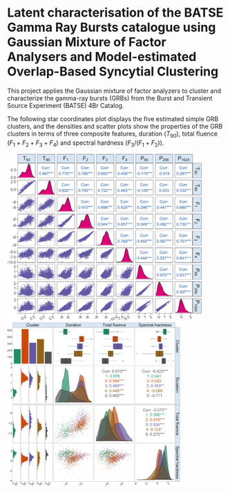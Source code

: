 Latent characterisation of the BATSE Gamma Ray Bursts catalogue using
Gaussian Mixture of Factor Analysers and Model-estimated Overlap-Based
Syncytial Clustering
================

This project applies the Gaussian mixture of factor analyzers to cluster
and characterize the gamma-ray bursts (GRBs) from the Burst and
Transient Source Experiment (BATSE) 4Br Catalog.

The following star coordinates plot displays the five estimated simple
GRB clusters, and the densities and scatter plots show the properties of
the GRB clusters in terms of three composite features, duration
($T_{90}$), total fluence ($F_1 + F_2 + F_3 +F_4$) and spectral hardness
($F_3/(F_1 +F_2$)).

<p float="left">
<img src="figures/grb-org-log.png" width="450" />
<img src="figures/grb-5g-class-feature-dist.png" width="400" />
</p>

